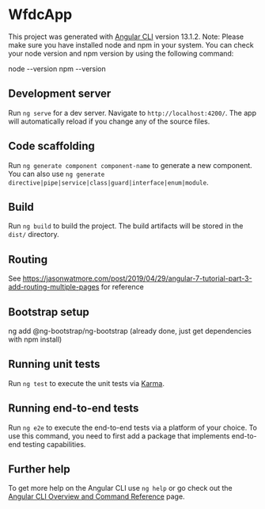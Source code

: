 # WfdcApp

This project was generated with [Angular CLI](https://github.com/angular/angular-cli) version 13.1.2.
Note: Please make sure you have installed node and npm in your system. You can check your node version and npm version by using the following command:

node --version
npm --version

## Development server

Run `ng serve` for a dev server. Navigate to `http://localhost:4200/`. The app will automatically reload if you change any of the source files.

## Code scaffolding

Run `ng generate component component-name` to generate a new component. You can also use `ng generate directive|pipe|service|class|guard|interface|enum|module`.

## Build

Run `ng build` to build the project. The build artifacts will be stored in the `dist/` directory.

## Routing

See https://jasonwatmore.com/post/2019/04/29/angular-7-tutorial-part-3-add-routing-multiple-pages for reference

## Bootstrap setup

ng add @ng-bootstrap/ng-bootstrap (already done, just get dependencies with npm install)

## Running unit tests

Run `ng test` to execute the unit tests via [Karma](https://karma-runner.github.io).

## Running end-to-end tests

Run `ng e2e` to execute the end-to-end tests via a platform of your choice. To use this command, you need to first add a package that implements end-to-end testing capabilities.

## Further help

To get more help on the Angular CLI use `ng help` or go check out the [Angular CLI Overview and Command Reference](https://angular.io/cli) page.
